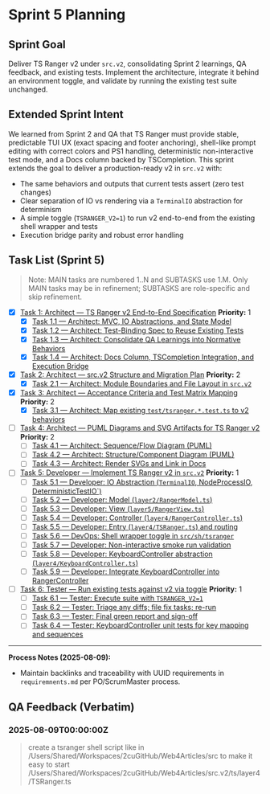 # Sprint 5 Planning

## Sprint Goal
Deliver TS Ranger v2 under `src.v2`, consolidating Sprint 2 learnings, QA feedback, and existing tests. Implement the architecture, integrate it behind an environment toggle, and validate by running the existing test suite unchanged.

## Extended Sprint Intent
We learned from Sprint 2 and QA that TS Ranger must provide stable, predictable TUI UX (exact spacing and footer anchoring), shell-like prompt editing with correct colors and PS1 handling, deterministic non-interactive test mode, and a Docs column backed by TSCompletion. This sprint extends the goal to deliver a production-ready v2 in `src.v2` with:
- The same behaviors and outputs that current tests assert (zero test changes)
- Clear separation of IO vs rendering via a `TerminalIO` abstraction for determinism
- A simple toggle (`TSRANGER_V2=1`) to run v2 end-to-end from the existing shell wrapper and tests
- Execution bridge parity and robust error handling

## Task List (Sprint 5)

> Note: MAIN tasks are numbered 1..N and SUBTASKS use 1.M. Only MAIN tasks may be in refinement; SUBTASKS are role-specific and skip refinement.

- [x] [Task 1: Architect — TS Ranger v2 End-to-End Specification](./task-1.md)
  **Priority:** 1
  - [x] [Task 1.1 — Architect: MVC, IO Abstractions, and State Model](./task-1.1-architect-tsranger-v2-spec.md)
  - [x] [Task 1.2 — Architect: Test-Binding Spec to Reuse Existing Tests](./task-1.2-architect-test-binding-spec.md)
  - [x] [Task 1.3 — Architect: Consolidate QA Learnings into Normative Behaviors](./task-1.3-architect-qa-learnings-consolidation.md)
  - [x] [Task 1.4 — Architect: Docs Column, TSCompletion Integration, and Execution Bridge](./task-1.4-architect-execution-and-docs-spec.md)

- [x] [Task 2: Architect — src.v2 Structure and Migration Plan](./task-2.md)
  **Priority:** 2
  - [x] [Task 2.1 — Architect: Module Boundaries and File Layout in `src.v2`](./task-2.1-architect-srcv2-structure.md)

- [x] [Task 3: Architect — Acceptance Criteria and Test Matrix Mapping](./task-3.md)
  **Priority:** 2
  - [x] [Task 3.1 — Architect: Map existing `test/tsranger.*.test.ts` to v2 behaviors](./task-3.1-architect-test-matrix.md)

- [ ] [Task 4: Architect — PUML Diagrams and SVG Artifacts for TS Ranger v2](./task-4.md)
  **Priority:** 2
  - [ ] [Task 4.1 — Architect: Sequence/Flow Diagram (PUML)](./task-4.1-architect-puml-sequence.md)
  - [ ] [Task 4.2 — Architect: Structure/Component Diagram (PUML)](./task-4.2-architect-puml-structure.md)
  - [ ] [Task 4.3 — Architect: Render SVGs and Link in Docs](./task-4.3-architect-svg-render.md)

- [ ] [Task 5: Developer — Implement TS Ranger v2 in `src.v2`](./task-5-developer-implement-v2.md)
  **Priority:** 1
  - [ ] [Task 5.1 — Developer: IO Abstraction (`TerminalIO`, NodeProcessIO, DeterministicTestIO`)](./task-5.1-developer-io-terminalio.md)
  - [ ] [Task 5.2 — Developer: Model (`layer2/RangerModel.ts`)](./task-5.2-developer-model.md)
  - [ ] [Task 5.3 — Developer: View (`layer5/RangerView.ts`)](./task-5.3-developer-view.md)
  - [ ] [Task 5.4 — Developer: Controller (`layer4/RangerController.ts`)](./task-5.4-developer-controller.md)
  - [ ] [Task 5.5 — Developer: Entry (`layer4/TSRanger.ts`) and routing](./task-5.5-developer-entry-routing.md)
  - [ ] [Task 5.6 — DevOps: Shell wrapper toggle in `src/sh/tsranger`](./task-5.6-devops-shell-toggle.md)
  - [ ] [Task 5.7 — Developer: Non-interactive smoke run validation](./task-5.7-developer-integration-smoke.md)
  - [ ] [Task 5.8 — Developer: KeyboardController abstraction (`layer4/KeyboardController.ts`)](./task-5.8-developer-keyboard-controller.md)
  - [ ] [Task 5.9 — Developer: Integrate KeyboardController into RangerController](./task-5.9-developer-integrate-keyboard-controller.md)

- [ ] [Task 6: Tester — Run existing tests against v2 via toggle](./task-6-tester-validate-v2-with-existing-tests.md)
  **Priority:** 1
  - [ ] [Task 6.1 — Tester: Execute suite with `TSRANGER_V2=1`](./task-6.1-tester-run-with-toggle.md)
  - [ ] [Task 6.2 — Tester: Triage any diffs; file fix tasks; re-run](./task-6.2-tester-triage-and-fix-loop.md)
  - [ ] [Task 6.3 — Tester: Final green report and sign-off](./task-6.3-tester-final-green-report.md)
  - [ ] [Task 6.4 — Tester: KeyboardController unit tests for key mapping and sequences](./task-6.4-tester-keyboard-controller-tests.md)

---

**Process Notes (2025-08-09):**
- Maintain backlinks and traceability with UUID requirements in `requiremnents.md` per PO/ScrumMaster process.

## QA Feedback (Verbatim)

### 2025-08-09T00:00:00Z
> create a tsranger shell script like in /Users/Shared/Workspaces/2cuGitHub/Web4Articles/src
> to make it easy to start /Users/Shared/Workspaces/2cuGitHub/Web4Articles/src.v2/ts/layer4/TSRanger.ts
